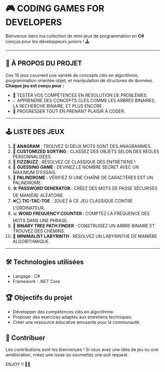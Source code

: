# 🎮 CODING GAMES FOR DEVELOPERS
Bienvenue dans ma collection de mini-jeux de programmation en **C#** conçus pour les développeurs juniors ! 🕹️

---

## 📖 À PROPOS DU PROJET
Ces 10 jeux couvrent une variété de concepts clés en algorithmie, programmation orientée objet, et manipulation de structures de données.  
**Chaque jeu est conçu pour :**  
- 🎯 TESTER VOS COMPÉTENCES EN RÉSOLUTION DE PROBLÈMES.  
- 💡 APPRENDRE DES CONCEPTS CLÉS COMME LES ARBRES BINAIRES, LA RECHERCHE BINAIRE, ET PLUS ENCORE.  
- 🚀 PROGRESSER TOUT EN PRENANT PLAISIR À CODER.

---

## 🕹️ LISTE DES JEUX
1. 🧩 **ANAGRAM** : TROUVEZ SI DEUX MOTS SONT DES ANAGRAMMES.  
2. 🔄 **CUSTOMIZED SORTING** : CLASSEZ DES OBJETS SELON DES RÈGLES PERSONNALISÉES.  
3. 🔢 **FIZZBUZZ** : RÉSOLVEZ CE CLASSIQUE DES ENTRETIENS !  
4. 🎲 **GUESSING GAME** : DEVINEZ LE NOMBRE SECRET AVEC UN MAXIMUM D'ESSAIS.  
5. 🔁 **PALINDROME** : VÉRIFIEZ SI UNE CHAÎNE DE CARACTÈRES EST UN PALINDROME.  
6. 🛠️ **PASSWORD GENERATOR** : CRÉEZ DES MOTS DE PASSE SÉCURISÉS DE MANIÈRE ALÉATOIRE.  
7. ❌⭕ **TIC-TAC-TOE** : JOUEZ À CE JEU CLASSIQUE CONTRE L'ORDINATEUR.  
8. 📊 **WORD FREQUENCY COUNTER** : COMPTEZ LA FRÉQUENCE DES MOTS DANS UNE PHRASE.  
9. 🌳 **BINARY TREE PATH FINDER** : CONSTRUISEZ UN ARBRE BINAIRE ET TROUVEZ DES CHEMINS.  
10. 🧭 **MINIMALIST LABYRINTH** : RÉSOLVEZ UN LABYRINTHE DE MANIÈRE ALGORITHMIQUE.

---

## 🛠️ Technologies utilisées
- Langage : C#
- Framework : .NET Core

## 🏆 Objectifs du projet
- Développer des compétences clés en algorithmie.
- Proposer des exercices adaptés aux entretiens techniques.
- Créer une ressource éducative amusante pour la communauté.

## 🤝 Contribuer
Les contributions sont les bienvenues ! Si vous avez une idée de jeu ou une amélioration, créez une issue ou soumettez une pull request.

ENJOY !! 🚀😀
